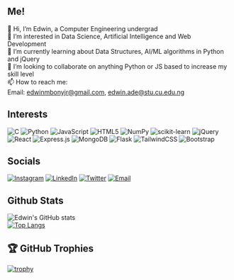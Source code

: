 ## Me!
👋 Hi, I’m Edwin, a Computer Engineering undergrad  
👀 I’m interested in Data Science, Artificial Intelligence and Web Development  
🌱 I’m currently learning about Data Structures, AI/ML algorithms in Python and jQuery  
💞️ I’m looking to collaborate on anything Python or JS based to increase my skill level  
📫 How to reach me:  
Email: edwinmbonyjr@gmail.com, edwin.ade@stu.cu.edu.ng

## Interests
![C](https://img.shields.io/badge/c-%2300599C.svg?style=for-the-badge&logo=c&logoColor=white) ![Python](https://img.shields.io/badge/python-3670A0?style=for-the-badge&logo=python&logoColor=ffdd54) ![JavaScript](https://img.shields.io/badge/javascript-%23323330.svg?style=for-the-badge&logo=javascript&logoColor=%23F7DF1E) ![HTML5](https://img.shields.io/badge/html5-%23E34F26.svg?style=for-the-badge&logo=html5&logoColor=white) ![NumPy](https://img.shields.io/badge/numpy-%23013243.svg?style=for-the-badge&logo=numpy&logoColor=white) ![scikit-learn](https://img.shields.io/badge/scikit--learn-%23F7931E.svg?style=for-the-badge&logo=scikit-learn&logoColor=white) ![jQuery](https://img.shields.io/badge/jquery-%230769AD.svg?style=for-the-badge&logo=jquery&logoColor=white) ![React](https://img.shields.io/badge/react-%2320232a.svg?style=for-the-badge&logo=react&logoColor=%2361DAFB) ![Express.js](https://img.shields.io/badge/express.js-%23404d59.svg?style=for-the-badge&logo=express&logoColor=%2361DAFB) ![MongoDB](https://img.shields.io/badge/MongoDB-%234ea94b.svg?style=for-the-badge&logo=mongodb&logoColor=white) ![Flask](https://img.shields.io/badge/flask-%23000.svg?style=for-the-badge&logo=flask&logoColor=white) ![TailwindCSS](https://img.shields.io/badge/tailwindcss-%2338B2AC.svg?style=for-the-badge&logo=tailwind-css&logoColor=white) ![Bootstrap](https://img.shields.io/badge/bootstrap-%238511FA.svg?style=for-the-badge&logo=bootstrap&logoColor=white)

## Socials
[![Instagram](https://img.shields.io/badge/Instagram-%23E4405F.svg?logo=Instagram&logoColor=white)](https://instagram.com/valentino_7504) [![LinkedIn](https://img.shields.io/badge/LinkedIn-%230077B5.svg?logo=linkedin&logoColor=white)](https://linkedin.com/in/edwin-m-ade) [![Twitter](https://img.shields.io/badge/Twitter-%231DA1F2.svg?logo=Twitter&logoColor=white)](https://twitter.com/Valentino_7504) [![Email](https://img.shields.io/badge/Gmail-D14836?style=flat&logo=gmail&logoColor=white)](mailto:edwinmbonyjr@gmail.com)

## Github Stats
![Edwin's GitHub stats](https://github-readme-stats.vercel.app/api?username=valentino7504&show_icons=true&theme=transparent) <br/>
[![Top Langs](https://github-readme-stats.vercel.app/api/top-langs/?username=valentino7504&langs_count=8&layout=compact&theme=dark&hide=jupyter%20notebook)](https://github.com/anuraghazra/github-readme-stats)

## 🏆 GitHub Trophies
[![trophy](https://github-profile-trophy.vercel.app/?username=valentino7504)](https://github.com/ryo-ma/github-profile-trophy)
<!---
valentino7504/valentino7504 is a ✨ special ✨ repository because its `README.md` (this file) appears on your GitHub profile.
You can click the Preview link to take a look at your changes.
--->
